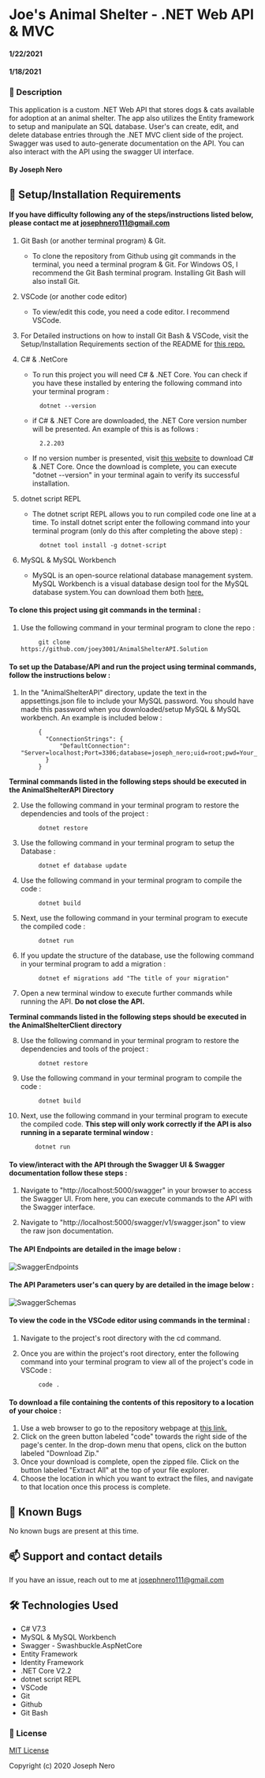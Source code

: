 # Joe's Animal Shelter - .NET Web API & MVC
#### 1/22/2021

#### 1/18/2021

### 📖 Description

This application is a custom .NET Web API that stores dogs & cats available for adoption at an animal shelter. The app also utilizes the Entity framework to setup and manipulate an SQL database. User's can create, edit, and delete database entries through the .NET MVC client side of the project. Swagger was used to auto-generate documentation on the API. You can also interact with the API using the swagger UI interface. 

#### By Joseph Nero 

## 🔧 Setup/Installation Requirements
#### If you have difficulty following any of the steps/instructions listed below, please contact me at josephnero111@gmail.com 

1. Git Bash (or another terminal program) & Git.  
    - To clone the repository from Github using git commands in the terminal, you need a terminal program & Git. For Windows OS, I recommend the Git Bash terminal program. Installing Git Bash will also install Git. 

2. VSCode (or another code editor)
    - To view/edit this code, you need a code editor. I recommend VSCode. 

3. For Detailed instructions on how to install Git Bash & VSCode, visit the Setup/Installation Requirements section of the README for [this repo.](https://github.com/joey3001/first-friday-project)

4. C# & .NetCore
    - To run this project you will need C# & .NET Core. You can check if you have these installed by entering the following command into your terminal program :

            dotnet --version 

    - if C# & .NET Core are downloaded, the .NET Core version number will be presented. An example of this is as follows : 

            2.2.203

    - If no version number is presented, visit [this website](https://dotnet.microsoft.com/download/dotnet-core/thank-you/sdk-2.2.203-windows-x64-installer) to download C# & .NET Core. Once the download is complete, you can execute "dotnet --version" in your terminal again to verify its successful installation. 

5. dotnet script REPL
    - The dotnet script REPL allows you to run compiled code one line at a time. To install dotnet script enter the following command into your terminal program (only do this after completing the above step) : 

            dotnet tool install -g dotnet-script

6. MySQL & MySQL Workbench
    - MySQL is an open-source relational database management system. MySQL Workbench is a visual database design tool for the MySQL database system.You can download them both [here.](https://dev.mysql.com/downloads/file/?id=484919)

#### To clone this project using git commands in the terminal : 

1. Use the following command in your terminal program to clone the repo :

            git clone https://github.com/joey3001/AnimalShelterAPI.Solution

#### To set up the Database/API and run the project using terminal commands, follow the instructions below : 

1. In the "AnimalShelterAPI" directory, update the text in the appsettings.json file to include your MySQL password. You should have made this password when you downloaded/setup MySQL & MySQL workbench. An example is included below : 

            {
              "ConnectionStrings": {
                  "DefaultConnection": "Server=localhost;Port=3306;database=joseph_nero;uid=root;pwd=Your_Password_Here;"
              }
            }


**Terminal commands listed in the following steps should be executed in the AnimalShelterAPI Directory**


2. Use the following command in your terminal program to restore the dependencies and tools of the project : 

            dotnet restore

3. Use the following command in your terminal program to setup the Database : 

            dotnet ef database update

4. Use the following command in your terminal program to compile the code : 

            dotnet build 

5. Next, use the following command in your terminal program to execute the compiled code : 

            dotnet run 

6. If you update the structure of the database, use the following command in your terminal program to add a migration : 

            dotnet ef migrations add "The title of your migration"

7. Open a new terminal window to execute further commands while running the API. **Do not close the API.**


**Terminal commands listed in the following steps should be executed in the AnimalShelterClient directory**


8. Use the following command in your terminal program to restore the dependencies and tools of the project : 

            dotnet restore

9. Use the following command in your terminal program to compile the code : 

            dotnet build 

10. Next, use the following command in your terminal program to execute the compiled code. **This step will only work correctly if the API is also running in a separate terminal window :** 

            dotnet run 

#### To view/interact with the API through the Swagger UI & Swagger documentation follow these steps :  

1. Navigate to "http://localhost:5000/swagger" in your browser to access the Swagger UI. From here, you can execute commands to the API with the Swagger interface. 

2. Navigate to "http://localhost:5000/swagger/v1/swagger.json" to view the raw json documentation. 

#### The API Endpoints are detailed in the image below : 

![SwaggerEndpoints](SwaggerEndpointsUpdate.JPG)

#### The API Parameters user's can query by are detailed in the image below : 

![SwaggerSchemas](SwaggerSchemas.JPG)

#### To view the code in the VSCode editor using commands in the terminal :  

1. Navigate to the project's root directory with the cd command. 

2. Once you are within the project's root directory, enter the following command into your terminal program to view all of the project's code in VSCode : 

            code . 

#### To download a file containing the contents of this repository to a location of your choice :  

1. Use a web browser to go to the repository webpage at [this link.](https://github.com/joey3001/AnimalShelterAPI.Solution)
2. Click on the green button labeled "code" towards the right side of the page's center. In the drop-down menu that opens, click on the button labeled "Download Zip."
3. Once your download is complete, open the zipped file. Click on the button labeled "Extract All" at the top of your file explorer. 
4. Choose the location in which you want to extract the files, and navigate to that location once this process is complete. 

## 🐛 Known Bugs

No known bugs are present at this time. 

## 📫 Support and contact details

If you have an issue, reach out to me at josephnero111@gmail.com

## 🛠️ Technologies Used

  * C# V7.3
  * MySQL & MySQL Workbench 
  * Swagger - Swashbuckle.AspNetCore
  * Entity Framework
  * Identity Framework
  * .NET Core V2.2
  * dotnet script REPL
  * VSCode 
  * Git
  * Github 
  * Git Bash

### 📘 License

[MIT License](https://choosealicense.com/licenses/mit/)

Copyright (c) 2020 Joseph Nero 
